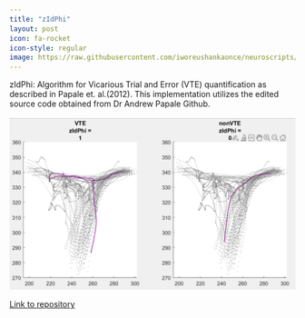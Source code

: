 ```yaml
---
title: "zIdPhi"
layout: post
icon: fa-rocket
icon-style: regular
image: https://raw.githubusercontent.com/iworeushankaonce/neuroscripts/main/zidphi/image-1.png
---
```

zIdPhi: Algorithm for Vicarious Trial and Error (VTE) quantification as described in Papale et. al.(2012). This implementation utilizes the edited source code obtained from Dr Andrew Papale Github.
<br>    
<img src="https://raw.githubusercontent.com/iworeushankaonce/neuroscripts/main/zidphi/image-1.png" alt="drawing" width="720"/>

<a href="https://github.com/iworeushankaonce/neuroscripts/tree/main/zidphi" class="button scrolly">Link to repository</a>